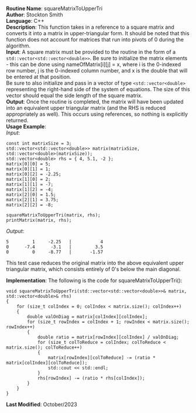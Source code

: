 **Routine Name**: squareMatrixToUpperTri  
**Author**: Stockton Smith  
**Language**: C++  
**Description**: This function takes in a reference to a square matrix and converts it into a matrix in upper-triangular form. It should be noted that this function does not account for matrices that run into pivots of 0 during the algorithm.  
**Input**: A square matrix must be provided to the routine in the form of a `std::vector<std::vector<double>>`. Be sure to initialize the matrix elements - this can be done using nameOfMatrix[i][j] = x, where i is the 0-indexed row number, j is the 0-indexed column number, and x is the double that will be entered at that position.  
Be sure to also initialize and pass in a vector of type `<std::vector<double>` representing the right-hand side of the system of equations. The size of this vector should equal the side length of the square matrix.  
**Output**: Once the routine is completed, the matrix will have been updated into an equivalent upper triangular matrix (and the RHS is reduced appropriately as well). This occurs using references, so nothing is explicitly returned.  
**Usage Example**:   
*Input*:  

    const int matrixSize = 3;
    std::vector<std::vector<double>> matrix(matrixSize, std::vector<double>(matrixSize));
    std::vector<double> rhs = { 4, 5.1, -2 };
    matrix[0][0] = 5;
    matrix[0][1] = 1;
    matrix[0][2] = -2.25;
    matrix[1][0] = 2;
    matrix[1][1] = -7;
    matrix[1][2] = -4;
    matrix[2][0] = 1.5;
    matrix[2][1] = 3.75;
    matrix[2][2] = -8;

    squareMatrixToUpperTri(matrix, rhs);
    printMatrix(matrix, rhs);

*Output*:  

    5         1     -2.25   |           4
    0      -7.4      -3.1   |         3.5
    0         0     -8.77   |       -1.57

This test case reduces the original matrix into the above equivalent upper triangular matrix, which consists entirely of 0's below the main diagonal.

**Implementation**: The following is the code for squareMatrixToUpperTri():  

    void squareMatrixToUpperTri(std::vector<std::vector<double>>& matrix, std::vector<double>& rhs)
    {
        for (size_t colIndex = 0; colIndex < matrix.size(); colIndex++)
        {
            double valOnDiag = matrix[colIndex][colIndex];
            for (size_t rowIndex = colIndex + 1; rowIndex < matrix.size(); rowIndex++)
            {
                double ratio = matrix[rowIndex][colIndex] / valOnDiag;
                for (size_t colToReduce = colIndex; colToReduce < matrix.size(); colToReduce++)
                {
                    matrix[rowIndex][colToReduce] -= (ratio * matrix[colIndex][colToReduce]);
                    std::cout << std::endl;
                }
                rhs[rowIndex] -= (ratio * rhs[colIndex]);
            }
        }
    }

**Last Modified**: October/2023